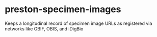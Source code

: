 # preston-specimen-images
Keeps a longitudinal record of specimen image URLs as registered via networks like GBIF, OBIS, and iDigBio
